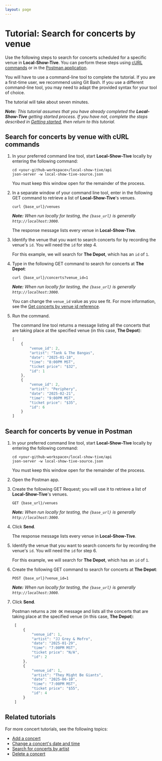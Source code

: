 ```yaml
---
layout: page
---
```


# Tutorial: Search for concerts by venue

Use the following steps to search for concerts scheduled for a specific venue in **Local-Show-Tive**. You can perform these steps using [cURL commands](#search-for-concerts-by-venue-with-curl-commands) or in the [Postman application](#search-for-concerts-by-venue-in-postman).

You will have to use a command-line tool to complete the tutorial. If you are a first-time user, we recommend using Git Bash. If you use a different command-line tool, you may need to adapt the provided syntax for your tool of choice.

The tutorial will take about seven minutes. 

_**Note:** This tutorial assumes that you have already completed the **Local-Show-Tive** getting started process. If you have not, complete the steps described in [Getting started](../getting-started.md), then return to this tutorial._

## Search for concerts by venue with cURL commands

1. In your preferred command line tool, start **Local-Show-Tive** locally by entering the following command:

    ```shell
    cd <your-github-workspace>/local-show-tive/api
    json-server -w local-show-tive-source.json
    ```
    You must keep this window open for the remainder of the process.

2. In a separate window of your command line tool, enter in the following GET command to retrieve a list of **Local-Show-Tive**'s venues.

    ```shell
    curl {base_url}/venues
    ```
    _**Note:** When run locally for testing, the `{base_url}` is generally `http://localhost:3000`._

    The response message lists every venue in **Local-Show-Tive**.

3. Identify the venue that you want to search concerts for by recording the venue's `id`. You will need the `id` for step 4.

   For this example, we will search for **The Depot**, which has an `id` of `1`.

4. Type in the following GET command to search for concerts at **The Depot**:

    ```shell
    curl {base_url}/concerts?venue_id=1
    ```
    _**Note:** When run locally for testing, the `{base_url}` is generally `http://localhost:3000`._

   You can change the `venue_id` value as you see fit. For more information, see the [Get concerts by venue id reference](../references/get-concerts-by-venue-id.md).

5.  Run the command.

    The command line tool returns a message listing all the concerts that are taking place at the specified venue (in this case, **The Depot**):

    ```js
    [
        {
            "venue_id": 2,
            "artist": "Tank & The Bangas",
            "date": "2025-01-18",
            "time": "8:00PM MST",
            "ticket price": "$32",
            "id": 1
        },
        {
            "venue_id": 2,
            "artist": "Periphery",
            "date": "2025-02-21",
            "time": "9:00PM MST",
            "ticket price": "$35",
            "id": 6
        }
    ]
    ```

## Search for concerts by venue in Postman

1. In your preferred command line tool, start **Local-Show-Tive** locally by entering the following command:

    ```shell
    cd <your-github-workspace>/local-show-tive/api
    json-server -w local-show-tive-source.json
    ```
    You must keep this window open for the remainder of the process.

2. Open the Postman app.

3. Create the following GET Request; you will use it to retrieve a list of **Local-Show-Tive**'s venues.

    ```shell
    GET {base_url}/venues
    ```
    _**Note:** When run locally for testing, the `{base_url}` is generally `http://localhost:3000`._

4. Click **Send**.

   The response message lists every venue in **Local-Show-Tive**.

5. Identify the venue that you want to search concerts for by recording the venue's `id`. You will need the `id` for step 6.

   For this example, we will search for **The Depot**, which has an `id` of `1`.

6. Create the following GET command to search for concerts at **The Depot**:

    ```shell
    POST {base_url}?venue_id=1
    ```
    _**Note:** When run locally for testing, the `{base_url}` is generally `http://localhost:3000`._

7. Click **Send**. 

   Postman returns a `200 OK` message and lists all the concerts that are taking place at the specified venue (in this case, **The Depot**):

   ```js
    [
        {
            "venue_id": 1,
            "artist": "JJ Grey & Mofro",
            "date": "2025-01-29",
            "time": "7:00PM MST",
            "ticket price": "N/A",
            "id": 2
        },
        {
            "venue_id": 1,
            "artist": "They Might Be Giants",
            "date": "2025-06-10",
            "time": "7:00PM MST",
            "ticket price": "$55",
            "id": 4
        }
    ]
   ```

## Related tutorials

For more concert tutorials, see the following topics:
- [Add a concert](add-a-concert.md)
- [Change a concert's date and time](change-a-concerts-date-and-time.md)
- [Search for concerts by artist](search-for-concerts-by-artist.md)
- [Delete a concert](delete-a-concert.md)